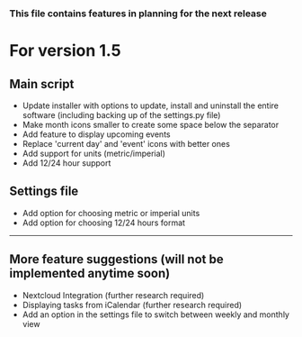### This file contains features in planning for the next release

# For version 1.5

## Main script
* Update installer with options to update, install and uninstall the entire software (including backing up of the settings.py file)
* Make month icons smaller to create some space below the separator
* Add feature to display upcoming events
* Replace 'current day' and 'event' icons with better ones
* Add support for units (metric/imperial)
* Add 12/24 hour support

## Settings file
* Add option for choosing metric or imperial units
* Add option for choosing 12/24 hours format

---------------------------
## More feature suggestions (will not be implemented anytime soon)
* Nextcloud Integration (further research required)
* Displaying tasks from iCalendar (further research required)
* Add an option in the settings file to switch between weekly and monthly view
